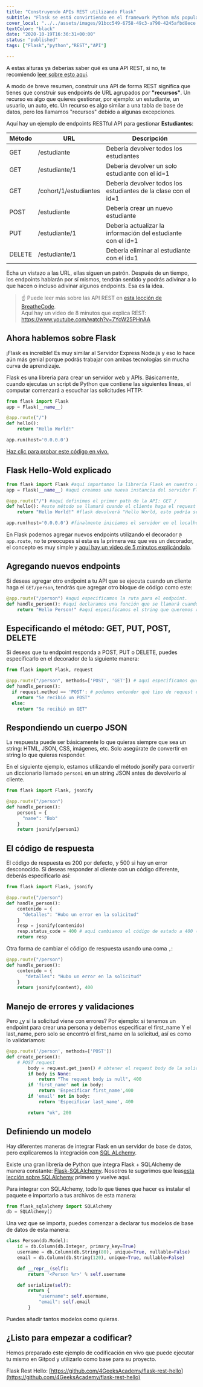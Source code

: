 ```yaml
---
title: "Construyendo APIs REST utilizando Flask"
subtitle: "Flask se está convirtiendo en el framework Python más popular (si es que ya no lo es), aprende cómo construir API REST de la forma REST"
cover_local: "../../assets/images/91bcc549-6758-49c3-a790-4245afbd8ece.png"
textColor: "black"
date: "2020-10-19T16:36:31+00:00"
status: "published"
tags: ["Flask","python","REST","API"]

---
```


A estas alturas ya deberías saber qué es una API REST, si no, te recomiendo [leer sobre esto aquí](http://content.breatheco.de/lesson/understanding-rest-apis).

A modo de breve resumen, construir una API de forma REST significa que tienes que construir sus endpoints de URL agrupados por **"recursos"**. Un recurso es algo que quieres gestionar, por ejemplo: un estudiante, un usuario, un auto, etc. Un recurso es algo similar a una tabla de base de datos, pero los llamamos "recursos" debido a algunas excepciones.

Aquí hay un ejemplo de endpoints RESTful API para gestionar **Estudiantes**:

| Método | URL | Descripción |
| ------ | --- | ----------- |
| GET    | /estudiante | Debería devolver todos los estudiantes |
| GET    | /estudiante/1 | Debería devolver un solo estudiante con el id=1 |
| GET    | /cohort/1/estudiantes | Debería devolver todos los estudiantes de la clase con el id=1 |
| POST   | /estudiante | Debería crear un nuevo estudiante |
| PUT    | /estudiante/1 | Debería actualizar la información del estudiante con el id=1 |
| DELETE | /estudiante/1 | Debería eliminar al estudiante con el id=1 |

Echa un vistazo a las URL, ellas siguen un patrón. Después de un tiempo, los endpoints hablarán por sí mismos, tendrán sentido y podrás adivinar a lo que hacen o incluso adivinar algunos endpoints. Esa es la idea.

> :point_up: Puede leer más sobre las API REST en [esta lección de BreatheCode](http://content.breatheco.de/lesson/understanding-rest-apis).<br /> Aquí hay un video de 8 minutos que explica REST: https://www.youtube.com/watch?v=7YcW25PHnAA

## Ahora hablemos sobre Flask

¡Flask es increíble! Es muy similar al Servidor Express Node.js y eso lo hace aún más genial porque podrás trabajar con ambas tecnologías sin mucha curva de aprendizaje.

Flask es una librería para crear un servidor web y APIs. Básicamente, cuando ejecutas un script de Python que contiene las siguientes líneas, el computar comenzará a escuchar las solicitudes HTTP:

```py
from flask import Flask
app = Flask(__name__)

@app.route("/")
def hello():
    return "Hello World!"

app.run(host='0.0.0.0')
```
[Haz clic para probar este código en vivo.](https://repl.it/@4GeeksAcademy/Flask-Hello-World)


## Flask Hello-Wold explicado

```py
from flask import Flask #aquí importamos la librería Flask en nuestro archivo.
app = Flask(__name__) #aquí creamos una nueva instancia del servidor Flask.

@app.route("/") #aquí definimos el primer path de la API: GET /
def hello(): #este método se llamará cuando el cliente haga el request
    return "Hello World!" #flask devolverá "Hello World, esto podría ser un string HTML o un string JSON.

app.run(host='0.0.0.0') #finalmente iniciamos el servidor en el localhost.
```

En Flask podemos agregar nuevos endpoints utilizando el decorador `@ app.route`, no te preocupes si esta es la primera vez que ves un decorador, el concepto es muy simple y [aquí hay un video de 5 minutos explicándolo](https://www.youtube.com/watch?v=7ipNLN9y-nc).

## Agregando nuevos endpoints

Si deseas agregar otro endpoint a tu API que se ejecuta cuando un cliente haga el `GET/person`, tendrás que agregar otro bloque de código como este:

```py
@app.route("/person") #aquí especificamos la ruta para el endpoint.
def handle_person(): #aquí declaramos una función que se llamará cuando se realice una request a esa url
    return "Hello Person!" #aquí especificamos el string que queremos responder al cliente.
```

## Especificando el método: GET, PUT, POST, DELETE

Si deseas que tu endpoint responda a POST, PUT o DELETE, puedes especificarlo en el decorador de la siguiente manera:

```py
from flask import Flask, request

@app.route("/person", methods=['POST', 'GET']) # aquí especificamos que estos endpoints aceptan solicitudes POST y GET.
def handle_person():
  if request.method == 'POST': # podemos entender qué tipo de request estamos manejando usando un condicional
    return "Se recibió un POST"
  else:
    return "Se recibió un GET"
```

## Respondiendo un cuerpo JSON

La respuesta puede ser básicamente lo que quieras siempre que sea un string: HTML, JSON, CSS, imágenes, etc. Solo asegúrate de convertir en string lo que quieras responder.

En el siguiente ejemplo, estamos utilizando el método jsonify para convertir un diccionario llamado `person1` en un string JSON antes de devolverlo al cliente.

```py
from flask import Flask, jsonify

@app.route("/person")
def handle_person():
    person1 = {
      "name": "Bob"
    }
    return jsonify(person1)
```

## El código de respuesta

El código de respuesta es 200 por defecto, y 500 si hay un error desconocido. Si deseas responder al cliente con un código diferente, deberás especificarlo así:

```py
from flask import Flask, jsonify

@app.route("/person")
def handle_person():
    contenido = {
      "detalles": "Hubo un error en la solicitud"
    }
    resp = jsonify(contenido)
    resp.status_code = 400 # aquí cambiamos el código de estado a 400 (código muy común en caso de errores de solicitud)
    return resp
```

Otra forma de cambiar el código de respuesta usando una coma `,`:

```py
@app.route("/person")
def handle_person():
    contenido = {
       "detalles": "Hubo un error en la solicitud"
    }
    return jsonify(content), 400
```

## Manejo de errores y validaciones

Pero ¿y si la solicitud viene con errores? Por ejemplo: si tenemos un endpoint para crear una persona y debemos especificar el first_name Y el last_name, pero solo se encontró el first_name en la solicitud, así es como lo validaríamos:

```py
@app.route('/person', methods=['POST'])
def create_person():
    # POST request
        body = request.get_json() # obtener el request body de la solicitud
        if body is None:
            return "The request body is null", 400
        if 'first_name' not in body:
            return 'Especificar first_name',400
        if 'email' not in body:
            return 'Especificar last_name', 400

        return "ok", 200
```

## Definiendo un modelo

Hay diferentes maneras de integrar Flask en un servidor de base de datos, pero explicaremos la integración con [SQL ALchemy](http://content.breatheco.de/lesson/everything-you-need-to-start-using-sqlalchemy).

Existe una gran librería de Python que integra Flask + SQLAlchemy de manera constante: [Flask-SQLAlchemy](https://github.com/pallets/flask-sqlalchemy). Nosotros te sugerimos que leas[esta lección sobre SQLAlchemy](https://content.breatheco.de/lesson/everything-you-need-to-start-using-sqlalchemy) primero y vuelve aquí.

Para integrar con SQLAlchemy, todo lo que tienes que hacer es instalar el paquete e importarlo a tus archivos de esta manera:
```py
from flask_sqlalchemy import SQLAlchemy
db = SQLAlchemy()
```

Una vez que se importa, puedes comenzar a declarar tus modelos de base de datos de esta manera:

```py
class Person(db.Model):
    id = db.Column(db.Integer, primary_key=True)
    username = db.Column(db.String(80), unique=True, nullable=False)
    email = db.Column(db.String(120), unique=True, nullable=False)

    def __repr__(self):
        return '<Person %r>' % self.username

    def serialize(self):
        return {
            "username": self.username,
            "email": self.email
        }
  ```

 Puedes añadir tantos modelos como quieras.

## ¿Listo para empezar a codificar?

Hemos preparado este ejemplo de codificación en vivo que puede ejecutar tu mismo en Gitpod y utilizarlo como base para su proyecto.

Flask Rest Hello: [https://github.com/4GeeksAcademy/flask-rest-hello](https://github.com/4GeeksAcademy/flask-rest-hello)
